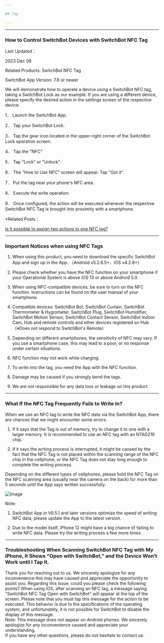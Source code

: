 ```yaml
---

## Tag

---
```


---
### How to Control SwitchBot Devices with SwitchBot NFC Tag

Last Updated：

2023 Dec 06

Related Products: SwitchBot NFC Tag

SwitchBot App Version: 7.8 or newer

We will demonstrate how to operate a device using a SwitchBot NFC tag, taking a SwitchBot Lock as our example. If you are using a different device, please specify the desired action in the settings screen of the respective device.

1． Launch the SwitchBot App.

2． Tap your SwitchBot Lock.

3． Tap the gear icon located in the upper-right corner of the SwitchBot Lock operation screen.

4． Tap the "NFC"

5． Tap "Lock" or "Unlock".

6． The "How to Use NFC" screen will appear. Tap "Got it".

7． Put the tag near your phone's NFC area.

8． Execute the write operation.

9． Once configured, the action will be executed whenever the respective SwitchBot NFC Tag is brought into proximity with a smartphone.

*Related Posts：

[Is it possible to assign two actions to one NFC tag?](https://support.switch-bot.com/hc/en-us/articles/11771871704087)



---
### Important Notices when using NFC Tags

1. When using this product, you need to download the specific SwitchBot App and sign up in the App. （Android v5.2.6.5+、iOS v4.2.8+）

2. Please check whether you have the NFC function on your smartphone if your Operational System is above iOS 13 or above Android 5.0.

3. When using NFC-compatible devices, be sure to turn on the NFC function. Instructions can be found on the user manual of your smartphone.

4. Compatible devices: SwitchBot Bot, SwitchBot Curtain, SwitchBot Thermometer & Hygrometer, SwitchBot Plug, SwitchBot Humidifier, SwitchBot Motion Sensor, SwitchBot Contact Sensor, SwitchBot Indoor Cam, Hub and remote controls and other devices registered on Hub（※Does not respond to SwitchBot's Remote）

5. Depending on different smartphones, the sensitivity of NFC may vary. If you use a smartphone case, this may lead to a poor, or no response under certain situations.

6. NFC function may not work while charging.

7. To write into the tag, you need the App with the NFC function.

8. Damage may be caused if you strongly bend the tags.

9. We are not responsible for any data loss or leakage on this product.



---
### What If the NFC Tag Frequently Fails to Write In?

When we use an NFC tag to write the NFC data via the SwitchBot App, there are chances that we might encounter some errors.

1. If it says that the Tag is out of memory, try to change it to one with a larger memory. It is recommended to use an NFC tag with an NTAG216 chip.

2. If it says the writing process is interrupted, it might be caused by the fact that the NFC Tag is not placed within the scanning range of the NFC chip in the cellphone, or the NFC Tag does not stay long enough to complete the writing process.

Depending on the different types of cellphones, please hold the NFC Tag on the NFC scanning area (usually near the camera on the back) for more than 5 seconds until the App says written successfully.

![Image](https://support.switch-bot.com/hc/article_attachments/5564162276503/mceclip3.png)

Note:

1. SwitchBot App in V6.5.1 and later versions optimize the speed of writing NFC data, please update the App to the latest version.

2. Due to the model itself, iPhone 12 might have a big chance of failing to write NFC data. Please try the writing process a few more times.


---
### Troubleshooting When Scanning SwitchBot NFC Tag with My iPhone, It Shows “Open with SwitchBot,” and the Device Won’t Work until I Tap It.

Thank you for reaching out to us. We sincerely apologize for any inconvenience this may have caused and appreciate the opportunity to assist you.
Regarding this issue, could you please check the following points?
When using iOS, after scanning an NFC tag, a message saying "SwitchBot NFC Tag Open with SwitchBot" will appear at the top of the screen. Please note that you must tap this message for the action to be executed. This behavior is due to the specifications of the operating system, and unfortunately, it is not possible for SwitchBot to disable the display of this message.  
Note: This message does not appear on Android phones.
We sincerely apologize for any inconvenience caused and appreciate your understanding.  
If you have any other questions, please do not hesitate to contact us.






